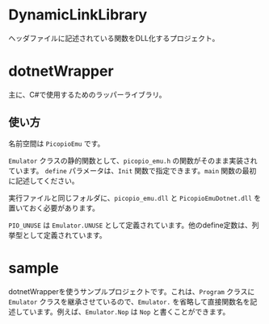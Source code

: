 # DynamicLinkLibrary
ヘッダファイルに記述されている関数をDLL化するプロジェクト。

# dotnetWrapper
主に、C#で使用するためのラッパーライブラリ。

## 使い方
名前空間は `PicopioEmu` です。

`Emulator` クラスの静的関数として、`picopio_emu.h` の関数がそのまま実装されています。
`define` パラメータは、`Init` 関数で指定できます。`main` 関数の最初に記述してください。

実行ファイルと同じフォルダに、`picopio_emu.dll` と `PicopioEmuDotnet.dll` を置いておく必要があります。

`PIO_UNUSE` は `Emulator.UNUSE` として定義されています。他のdefine定数は、列挙型として定義されています。

# sample
dotnetWrapperを使うサンプルプロジェクトです。これは、`Program` クラスに `Emulator` クラスを継承させているので、`Emulator.` を省略して直接関数名を記述しています。例えば、`Emulator.Nop` は `Nop` と書くことができます。
